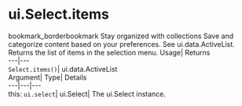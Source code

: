  
#  ui.Select.items 
bookmark_borderbookmark Stay organized with collections  Save and categorize content based on your preferences. 
See ui.data.ActiveList. 
Returns the list of items in the selection menu.
Usage| Returns  
---|---  
`Select.items()`| ui.data.ActiveList  
Argument| Type| Details  
---|---|---  
this: `ui.select`| ui.Select| The ui.Select instance.  
